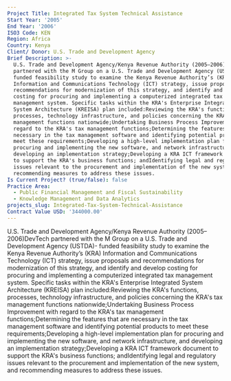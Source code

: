 ```yaml
---
Project Title: Integrated Tax System Technical Assistance
Start Year: '2005'
End Year: '2006'
ISO3 Code: KEN
Region: Africa
Country: Kenya
Client/ Donor: U.S. Trade and Development Agency
Brief Description: >-
  U.S. Trade and Development Agency/Kenya Revenue Authority (2005–2006)DevTech
  partnered with the M Group on a U.S. Trade and Development Agency (USTDA)-
  funded feasibility study to examine the Kenya Revenue Authority’s (KRA)
  Information and Communications Technology (ICT) strategy, issue proposals and
  recommendations for modernization of this strategy, and identify and develop
  costing for procuring and implementing a computerized integrated tax
  management system. Specific tasks within the KRA's Enterprise Integrated
  System Architecture (KREISA) plan included:Reviewing the KRA's functions,
  processes, technology infrastructure, and policies concerning the KRA's tax
  management functions nationwide;Undertaking Business Process Improvement with
  regard to the KRA's tax management functions;Determining the features that are
  necessary in the tax management software and identifying potential products to
  meet these requirements;Developing a high-level implementation plan for
  procuring and implementing the new software, and network infrastructure, and
  developing an implementation strategy;Developing a KRA ICT framework document
  to support the KRA's business functions; andIdentifying legal and regulatory
  issues relevant to the procurement and implementation of the new system, and
  recommending measures to address these issues.
Is Current Project? (true/false): false
Practice Area:
  - Public Financial Management and Fiscal Sustainability
  - Knowledge Management and Data Analytics
projects_slug: Integrated-Tax-System-Technical-Assistance
Contract Value USD: '344000.00'
---
```

U.S. Trade and Development Agency/Kenya Revenue Authority (2005–2006)DevTech partnered with the M Group on a U.S. Trade and Development Agency (USTDA)- funded feasibility study to examine the Kenya Revenue Authority’s (KRA) Information and Communications Technology (ICT) strategy, issue proposals and recommendations for modernization of this strategy, and identify and develop costing for procuring and implementing a computerized integrated tax management system. Specific tasks within the KRA's Enterprise Integrated System Architecture (KREISA) plan included:Reviewing the KRA's functions, processes, technology infrastructure, and policies concerning the KRA's tax management functions nationwide;Undertaking Business Process Improvement with regard to the KRA's tax management functions;Determining the features that are necessary in the tax management software and identifying potential products to meet these requirements;Developing a high-level implementation plan for procuring and implementing the new software, and network infrastructure, and developing an implementation strategy;Developing a KRA ICT framework document to support the KRA's business functions; andIdentifying legal and regulatory issues relevant to the procurement and implementation of the new system, and recommending measures to address these issues.